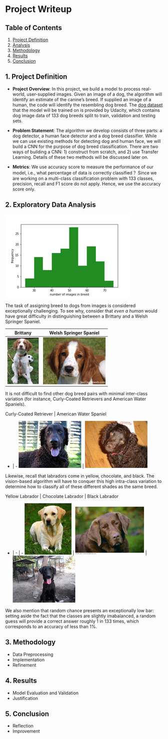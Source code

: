 # Project Writeup

## Table of Contents
1. [Project Definition](#def)
2. [Analysis](#analysis)
3. [Methodology](#method)
4. [Results](#result)
5. [Conclusion](#conclusion)


<a id='def'></a>
## 1. Project Definition

* **Project Overview**: In this project, we build a model to process real-world, user-supplied images. Given an image of a dog, the algorithm will identify an estimate of the canine’s breed. If supplied an image of a human, the code will identify the resembling dog breed. The [dog dataset](https://s3-us-west-1.amazonaws.com/udacity-aind/dog-project/dogImages.zip) that the model will be trained on is provided by Udacity, which contains dog image data of 133 dog breeds split to train, validation and testing sets.

* **Problem Statement**: The algorithm we develop consists of three parts: a dog detector, a human face detector and a dog breed classifier. While we can use existing methods for detecting dog and human face, we will build a CNN for the purpose of dog breed classification. There are two ways of building a CNN: 1) construct from scratch, and 2) use Transfer Learning. Details of these two methods will be discussed later on.


* **Metrics**: We use accuracy score to measure the performance of our model, i.e., what percentage of data is correctly classified？ Since we are working on a multi-class classification problem with 133 classes, precision, recall and F1 score do not apply. Hence, we use the accuracy score only.


<a id='analysis'></a>
## 2. Exploratory Data Analysis

<img width="400" alt="breedfrequency" src="app_preparation/images/breed_frequency.png">

The task of assigning breed to dogs from images is considered exceptionally challenging.  To see why, consider that *even a human* would have great difficulty in distinguishing between a Brittany and a Welsh Springer Spaniel.  

| Brittany | Welsh Springer Spaniel |
| - | - |
| <img src="app_preparation/images/Brittany_02625.jpg" width="100"> | <img src="app_preparation/images/Welsh_springer_spaniel_08203.jpg" width="200"> |

It is not difficult to find other dog breed pairs with minimal inter-class variation (for instance, Curly-Coated Retrievers and American Water Spaniels).  

Curly-Coated Retriever | American Water Spaniel
- | -
<img src="app_preparation/images/Curly-coated_retriever_03896.jpg" width="200"> | <img src="app_preparation/images/American_water_spaniel_00648.jpg" width="200">


Likewise, recall that labradors come in yellow, chocolate, and black.  The vision-based algorithm will have to conquer this high intra-class variation to determine how to classify all of these different shades as the same breed.  

Yellow Labrador | Chocolate Labrador | Black Labrador
- | - | -
<img src="app_preparation/images/Labrador_retriever_06457.jpg" width="150"> | <img src="app_preparation/images/Labrador_retriever_06455.jpg" width="220"> | <img src="app_preparation/images/Labrador_retriever_06449.jpg" width="200">

We also mention that random chance presents an exceptionally low bar: setting aside the fact that the classes are slightly imabalanced, a random guess will provide a correct answer roughly 1 in 133 times, which corresponds to an accuracy of less than 1%.  

<a id='method'></a>
## 3. Methodology
* Data Preprocessing
* Implementation
* Refinement


<a id='result'></a>
## 4. Results
* Model Evaluation and Validation
* Justification


<a id='conclusion'></a>
## 5. Conclusion
* Reflection
* Improvement